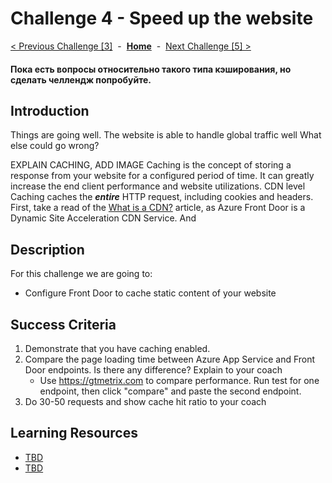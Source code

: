 # Challenge 4 - Speed up the website

[< Previous Challenge [3]](./Challenge03.md)&nbsp;&nbsp;-&nbsp;&nbsp;**[Home](../README.md)**&nbsp;&nbsp;-&nbsp;&nbsp;[Next Challenge [5] >](./Challenge05.md)

#### Пока есть вопросы относительно такого типа кэширования, но сделать челлендж попробуйте.

## Introduction

Things are going well.  The website is able to handle global traffic well  What else could go wrong?

EXPLAIN CACHING, ADD IMAGE
Caching is the concept of storing a response from your website for a configured period of time. It can greatly increase the end client performance and website utilizations. CDN level Caching caches the ***entire*** HTTP request, including cookies and headers. 
First, take a read of the [What is a CDN?](./whatiscdn.md) article, as Azure Front Door is a Dynamic Site Acceleration CDN Service.  And

## Description

For this challenge we are going to: 
- Configure Front Door to cache static content of your website


## Success Criteria

1. Demonstrate that you have caching enabled.
2. Compare the page loading time between Azure App Service and Front Door endpoints. Is there any difference? Explain to your coach
   - Use https://gtmetrix.com to compare performance. Run test for one endpoint, then click "compare" and paste the second endpoint.
4. Do 30-50 requests and show cache hit ratio to your coach

## Learning Resources

- [TBD](https://docs.microsoft.com/en-us/azure/storage/blobs/storage-blobs-introduction)
- [TBD](https://azure.microsoft.com/en-us/features/storage-explorer/)


